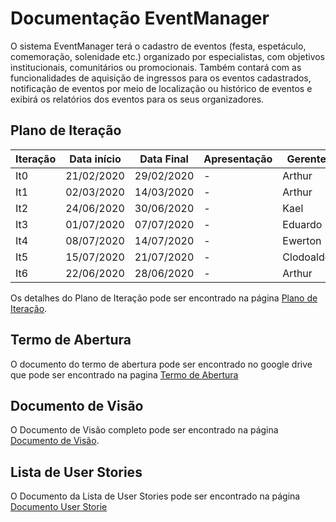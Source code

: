 # Documentação EventManager

O sistema EventManager terá o cadastro de eventos (festa, espetáculo, comemoração, solenidade etc.) organizado por especialistas, 
com objetivos institucionais, comunitários ou promocionais. Também contará com as funcionalidades de aquisição de ingressos para
os eventos cadastrados, notificação de eventos por meio de localização ou histórico de eventos
e exibirá os relatórios dos eventos para os seus organizadores.

## Plano de Iteração

Iteração | Data início | Data Final | Apresentação | Gerente
-------- | ----------- | ---------- | ------------ | -------
It0      | 21/02/2020  | 29/02/2020 | -            | Arthur
It1      | 02/03/2020  | 14/03/2020 | -            | Arthur
It2      | 24/06/2020  | 30/06/2020 | -            | Kael
It3      | 01/07/2020  | 07/07/2020 | -            | Eduardo
It4      | 08/07/2020  | 14/07/2020 | -            | Ewerton
It5      | 15/07/2020  | 21/07/2020 | -            | Clodoaldo
It6      | 22/06/2020  | 28/06/2020 | -            | Arthur

Os detalhes do Plano de Iteração pode ser encontrado na página [Plano de Iteração](PlanoIteracao.md).

## Termo de Abertura 
O documento do termo de abertura pode ser encontrado no google drive que pode ser encontrado na pagina [Termo de Abertura](https://docs.google.com/document/d/1m3T2eIovP-VWMlkNr7gWR-0lO50QkCH_noEwD9v1VGM/edit)

## Documento de Visão

O Documento de Visão completo pode ser encontrado na página [Documento de Visão](DocVisao.md).

## Lista de User Stories

O Documento da Lista de User Stories pode ser encontrado na página [Documento User Storie](ModeloUS.md)


